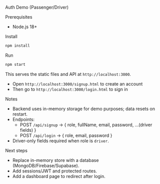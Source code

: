 Auth Demo (Passenger/Driver)

Prerequisites
- Node.js 18+

Install
```bash
npm install
```

Run
```bash
npm start
```
This serves the static files and API at `http://localhost:3000`.

- Open `http://localhost:3000/signup.html` to create an account
- Then go to `http://localhost:3000/login.html` to sign in

Notes
- Backend uses in-memory storage for demo purposes; data resets on restart.
- Endpoints:
  - POST `/api/signup` → { role, fullName, email, password, ...(driver fields) }
  - POST `/api/login` → { role, email, password }
- Driver-only fields required when role is `driver`.

Next steps
- Replace in-memory store with a database (MongoDB/Firebase/Supabase).
- Add sessions/JWT and protected routes.
- Add a dashboard page to redirect after login.


